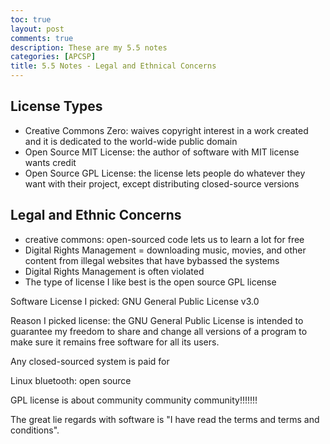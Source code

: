 ```yaml
---
toc: true
layout: post
comments: true
description: These are my 5.5 notes
categories: [APCSP]
title: 5.5 Notes - Legal and Ethnical Concerns
---
```

## License Types
 - Creative Commons Zero: waives copyright interest in a work created and it is dedicated to the world-wide public domain
 - Open Source MIT License: the author of software with MIT license wants credit
 - Open Source GPL License: the license lets people do whatever they want with their project, except distributing closed-source versions 

## Legal and Ethnic Concerns
 - creative commons: open-sourced code lets us to learn a lot for free
 - Digital Rights Management = downloading music, movies, and other content from illegal websites that have bybassed the systems
 - Digital Rights Management is often violated
 - The type of license I like best is the open source GPL license
 
Software License I picked: GNU General Public License v3.0

Reason I picked license: the GNU General Public License is intended to guarantee my freedom to share and change all versions of a program to make sure it remains free software for all its users.

Any closed-sourced system is paid for

Linux bluetooth: open source

GPL license is about community community community!!!!!!!

The great lie regards with software is "I have read the terms and terms and conditions". 